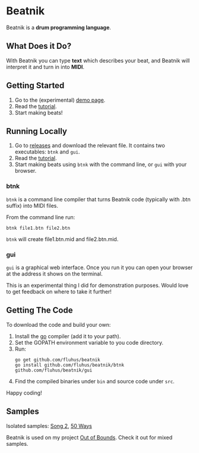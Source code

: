 # Beatnik

Beatnik is a **drum programming language**.

## What Does it Do?

With Beatnik you can type **text** which describes your beat, and Beatnik will interpret it and turn in into **MIDI**.

## Getting Started

1. Go to the (experimental) [demo page](http://165.22.81.155:8080/).
2. Read the [tutorial](https://github.com/fluhus/beatnik/blob/master/TUTORIAL.md).
3. Start making beats!

## Running Locally

1. Go to [releases](https://github.com/fluhus/beatnik/releases) and download the relevant file. It contains two executables: `btnk` and `gui`.
2. Read the [tutorial](https://github.com/fluhus/beatnik/blob/master/TUTORIAL.md).
3. Start making beats using `btnk` with the command line, or `gui` with your browser.

### btnk

`btnk` is a command line compiler that turns Beatnik code (typically with .btn suffix) into MIDI files.

From the command line run:

```
btnk file1.btn file2.btn
```

`btnk` will create file1.btn.mid and file2.btn.mid.

### gui

`gui` is a graphical web interface. Once you run it you can open your browser at the address it shows on the terminal.

This is an experimental thing I did for demonstration purposes. Would love to get feedback on where to take it further!

## Getting The Code

To download the code and build your own:

1. Install the [go](https://golang.org/) compiler (add it to your path).
2. Set the GOPATH environment variable to you code directory.
3. Run:  
   ```
   go get github.com/fluhus/beatnik
   go install github.com/fluhus/beatnik/btnk github.com/fluhus/beatnik/gui
   ```
4. Find the compiled binaries under `bin` and source code under `src`.

Happy coding!

## Samples

Isolated samples:
[Song 2](https://drive.google.com/file/d/1CVjNAYApnMNlhYOlAlGLJCB7WGvBDJO5/preview),
[50 Ways](https://drive.google.com/file/d/1qEw-5D6pLfflZBiCXrj60oeYwtHhJ1h_/preview)

Beatnik is used on my project [Out of Bounds](https://www.youtube.com/channel/UCAsR8ow5yv5dz4yZ6ZqsrTQ). Check it out for mixed samples.

